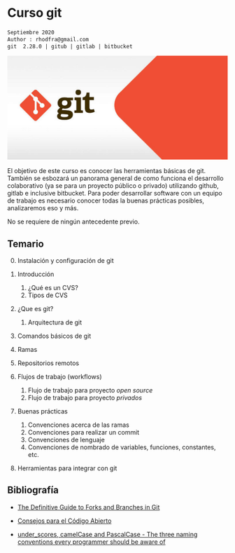 #  Curso git

```shell
Septiembre 2020
Author : rhodfra@gmail.com
git  2.28.0 | gitub | gitlab | bitbucket
```
<p align="center">
    <img src="img/cover.jpg" alt=cover>
</p>

El objetivo de este curso es conocer las herramientas básicas de git. También se esbozará un panorama general de como funciona el desarrollo colaborativo (ya se para un proyecto público o privado) utilizando github, gitlab e inclusive bitbucket. Para poder desarrollar software con un equipo de trabajo es necesario conocer todas la buenas prácticas posibles, analizaremos eso y más.

No se requiere de ningún antecedente previo.

## Temario

0. Instalación y configuración de git

1. Introducción

   1. ¿Qué es un CVS?
   2. Tipos de CVS

2. ¿Que es git?

   1. Arquitectura de git

3. Comandos básicos de git

4. Ramas

5. Repositorios remotos

6. Flujos de trabajo (workflows)

   1. Flujo de trabajo para proyecto *open source*
   2. Flujo de trabajo para proyecto *privados* 

7. Buenas prácticas

   1. Convenciones acerca de las ramas
   2. Convenciones para realizar un commit
   3. Convenciones de lenguaje
   4. Convenciones de nombrado de variables, funciones, constantes, etc.

8. Herramientas para integrar con git

## Bibliografía

* [The Definitive Guide to Forks and Branches in Git](https://blog.gitprime.com/the-definitive-guide-to-forks-and-branches-in-git/)

* [Consejos para el Código Abierto](https://eddiejaoude.github.io/book-open-source-tips/index-es.html#_god_pull_request)
* [under_scores, camelCase and PascalCase - The three naming conventions every programmer should be aware of](https://dev.to/prahladyeri/underscores-camelcasing-and-pascalcasing-the-three-naming-conventions-every-programmer-should-be-aware-of-3aed) 
